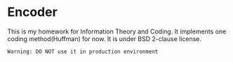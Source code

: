 # Encoder

This is my homework for Information Theory and Coding.
It implements one coding method(Huffman) for now.
It is under BSD 2-clause license.

    Warning: DO NOT use it in production environment
